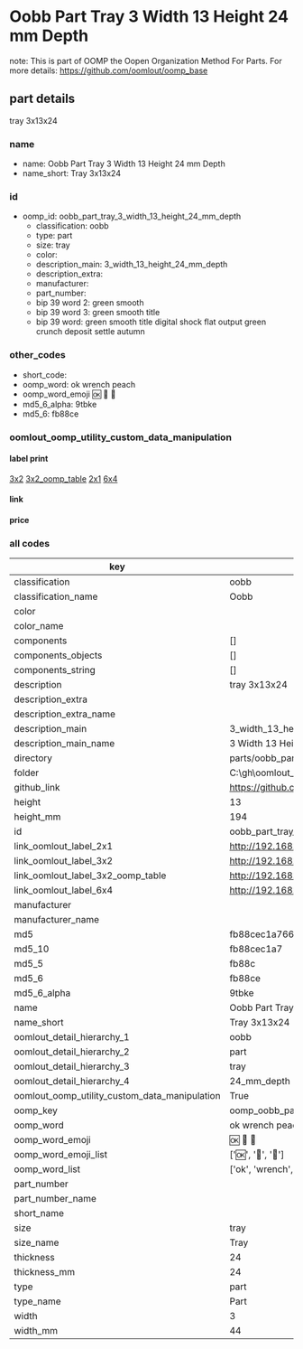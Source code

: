 # Oobb Part Tray 3 Width 13 Height 24 mm Depth  

note: This is part of OOMP the Oopen Organization Method For Parts. For more details: https://github.com/oomlout/oomp_base

##  part details
  



tray 3x13x24



### name
* name: Oobb Part Tray 3 Width 13 Height 24 mm Depth
* name_short: Tray 3x13x24 
### id
* oomp_id: oobb_part_tray_3_width_13_height_24_mm_depth
  * classification: oobb
  * type: part
  * size: tray
  * color: 
  * description_main: 3_width_13_height_24_mm_depth
  * description_extra: 
  * manufacturer: 
  * part_number: 
  * bip 39 word 2: green smooth
  * bip 39 word 3: green smooth title
  * bip 39 word: green smooth title digital shock flat output green crunch deposit settle autumn

### other_codes
* short_code: 
* oomp_word: ok wrench peach
* oomp_word_emoji :ok: :wrench: :peach:
* md5_6_alpha: 9tbke
* md5_6: fb88ce






### oomlout_oomp_utility_custom_data_manipulation
#### label print
[3x2](http://192.168.1.245:1112/?label=oomp%209tbke)
[3x2_oomp_table](http://192.168.1.108:1112/?label=oomp%209tbke)
[2x1](http://192.168.1.242:1112/?label=oomp%209tbke)
[6x4](http://192.168.1.55:1112/?label=oomp%209tbke)    

#### link

                              

#### price







### all codes 
| key | value |  
| --- | --- |  
| classification | oobb |  
| classification_name | Oobb |  
| color |  |  
| color_name |  |  
| components | [] |  
| components_objects | [] |  
| components_string | [] |  
| description | tray 3x13x24 |  
| description_extra |  |  
| description_extra_name |  |  
| description_main | 3_width_13_height_24_mm_depth |  
| description_main_name | 3 Width 13 Height 24 mm Depth |  
| directory | parts/oobb_part_tray_3_width_13_height_24_mm_depth |  
| folder | C:\gh\oomlout_oobb_version_4_generated_parts\parts\oobb_part_tray_3_width_13_height_24_mm_depth |  
| github_link | https://github.com/oomlout/oomlout_oomp_part_src/tree/main/parts/oobb_part_tray_3_width_13_height_24_mm_depth |  
| height | 13 |  
| height_mm | 194 |  
| id | oobb_part_tray_3_width_13_height_24_mm_depth |  
| link_oomlout_label_2x1 | http://192.168.1.242:1112/?label=oomp%209tbke |  
| link_oomlout_label_3x2 | http://192.168.1.245:1112/?label=oomp%209tbke |  
| link_oomlout_label_3x2_oomp_table | http://192.168.1.108:1112/?label=oomp%209tbke |  
| link_oomlout_label_6x4 | http://192.168.1.55:1112/?label=oomp%209tbke |  
| manufacturer |  |  
| manufacturer_name |  |  
| md5 | fb88cec1a76653ad626323dfc5f33b32 |  
| md5_10 | fb88cec1a7 |  
| md5_5 | fb88c |  
| md5_6 | fb88ce |  
| md5_6_alpha | 9tbke |  
| name | Oobb Part Tray 3 Width 13 Height 24 mm Depth |  
| name_short | Tray 3x13x24  |  
| oomlout_detail_hierarchy_1 | oobb |  
| oomlout_detail_hierarchy_2 | part |  
| oomlout_detail_hierarchy_3 | tray |  
| oomlout_detail_hierarchy_4 | 24_mm_depth |  
| oomlout_oomp_utility_custom_data_manipulation | True |  
| oomp_key | oomp_oobb_part_tray_3_width_13_height_24_mm_depth |  
| oomp_word | ok wrench peach |  
| oomp_word_emoji | :ok: :wrench: :peach: |  
| oomp_word_emoji_list | [':ok:', ':wrench:', ':peach:'] |  
| oomp_word_list | ['ok', 'wrench', 'peach'] |  
| part_number |  |  
| part_number_name |  |  
| short_name |  |  
| size | tray |  
| size_name | Tray |  
| thickness | 24 |  
| thickness_mm | 24 |  
| type | part |  
| type_name | Part |  
| width | 3 |  
| width_mm | 44 |  
